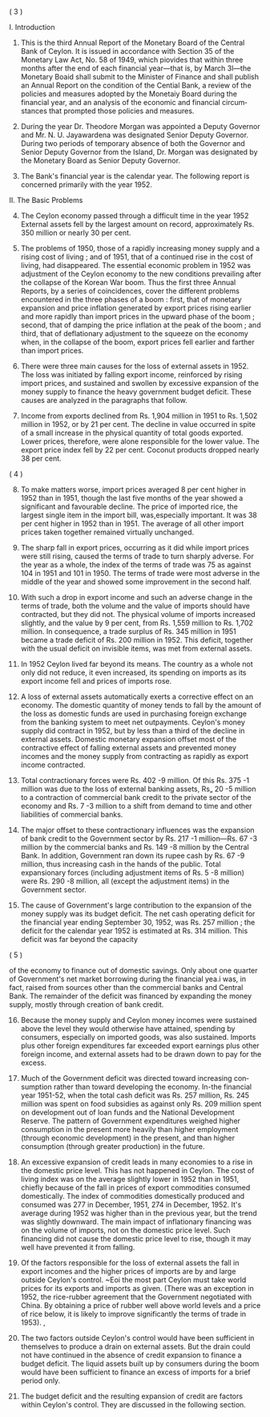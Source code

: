 ( 3 )

I. Introduction

1. This is the third Annual Report of the Monetary Board of the Central Bank of Ceylon. It is issued in accordance with Section 35 of the Monetary Law Act, No. 58 of 1949, which piovides that within three months after the end of each financial year—that is, by March 3l—the Monetary Boaid shall submit to the Minister of Finance and shall publish an Annual Report on the condition of the Cential Bank, a review of the policies and measures adopted by the Monetaiy Board during the financial year, and an analysis of the economic and financial circum­stances that prompted those policies and measures.

2. During the year Dr. Theodore Morgan was appointed a Deputy Governor and Mr. N. U. Jayawardena was designated Senior Deputy Governor. During two periods of temporary absence of both the Governor and Senior Deputy Governor from the Island, Dr. Morgan was designated by the Monetary Board as Senior Deputy Governor.

3. The Bank's financial year is the calendar year. The following report is concerned primarily with the year 1952.

II. The Basic Problems

4. The Ceylon economy passed through a difficult time in the year 1952 External assets fell by the largest amount on record, approximately Rs. 350 million or nearly 30 per cent.

5. The problems of 1950, those of a rapidly increasing money supply and a rising cost of living ; and of 1951, that of a continued rise in the cost of living, had disappeared. The essential economic problem in 1952 was adjustment of the Ceylon economy to the new conditions prevailing after the collapse of the Korean War boom. Thus the first three Annual Reports, by a series of coincidences, cover the different problems encountered in the three phases of a boom : first, that of monetary expansion and price inflation generated by export prices rising earlier and more rapidly than import prices in the upward phase of the boom ; second, that of damping the price inflation at the peak of the boom ; and third, that of defla­tionary adjustment to the squeeze on the economy when, in the collapse of the boom, export prices fell earlier and farther than import prices.

6. There were three main causes for the loss of external assets in 1952. The loss was initiated by falling export income, reinforced by rising import prices, and sustained and swollen by excessive expansion of the money supply to finance the heavy government budget deficit. These causes are analyzed in the paragraphs that follow.

7. Income from exports declined from Rs. 1,904 million in 1951 to Rs. 1,502 million in 1952, or by 21 per cent. The decline in value occurred in spite of a small increase in the physical quantity of total goods exported. Lower prices, therefore, were alone responsible for the lower value. The export price index fell by 22 per cent. Coconut products dropped nearly 38 per cent.

( 4 )

8. To make matters worse, import prices averaged 8 per cent higher in 1952 than in 1951, though the last five months of the year showed a significant and favourable decline. The price of imported rice, the largest single item in the import bill, was,especially important. It was 38 per cent higher in 1952 than in 1951. The average of all other import prices taken together remained virtually unchanged.

9. The sharp fall in export prices, occurring as it did while import prices were still rising, caused the terms of trade to turn sharply adverse. For the year as a whole, the index of the terms of trade was 75 as against 104 in 1951 and 101 in 1950. The terms of trade were most adverse in the middle of the year and showed some improvement in the second half.

10. With such a drop in export income and such an adverse change in the terms of trade, both the volume and the value of imports should have contracted, but they did not. The physical volume of imports increased slightly, and the value by 9 per cent, from Rs. 1,559 million to Rs. 1,702 million. In consequence, a trade surplus of Rs. 345 million in 1951 became a trade deficit of Rs. 200 million in 1952. This deficit, together with the usual deficit on invisible items, was met from external assets.

11. In 1952 Ceylon lived far beyond its means. The country as a whole not only did not reduce, it even increased, its spending on imports as its export income fell and prices of imports rose.

12. A loss of external assets automatically exerts a corrective effect on an economy. The domestic quantity of money tends to fall by the amount of the loss as domestic funds are used in purchasing foreign exchange from the banking system to meet net outpayments. Ceylon's money supply did contract in 1952, but by less than a third of the decline in external assets. Domestic monetary expansion offset most of the contractive effect of falling external assets and prevented money incomes and the money supply from contracting as rapidly as export income con­tracted.

13. Total contractionary forces were Rs. 402 -9 million. Of this Rs. 375 -1 million was due to the loss of external banking assets, Rs„ 20 -5 million to a con­traction of commercial bank credit to the private sector of the economy and Rs. 7 -3 million to a shift from demand to time and other liabilities of commercial banks.

14. The major offset to these contractionary influences was the expansion of bank credit to the Government sector by Rs. 217 -1 million—Rs. 67 -3 million by the commercial banks and Rs. 149 -8 million by the Central Bank. In addition, Government ran down its rupee cash by Rs. 67 -9 million, thus increasing cash in the hands of the public. Total expansionary forces (including adjustment items of Rs. 5 -8 million) were Rs. 290 -8 million, all (except the adjustment items) in the Government sector.

15. The cause of Government's large contribution to the expansion of the money supply was its budget deficit. The net cash operating deficit for the financial year ending September 30, 1952, was Rs. 257 million ; the deficit for the calendar year 1952 is estimated at Rs. 314 million. This deficit was far beyond the capacity

( 5 )

of the economy to finance out of domestic savings. Only about one quarter of Government's net market borrowing during the financial yea.i was, in fact, raised from sources other than the commercial banks and Central Bank. The remainder of the deficit was financed by expanding the money supply, mostly through creation of bank credit.

16. Because the money supply and Ceylon money incomes were sustained above the level they would otherwise have attained, spending by consumers, especially on imported goods, was also sustained. Imports plus other foreign expenditures far exceeded export earnings plus other foreign income, and external assets had to be drawn down to pay for the excess.

17. Much of the Government deficit was directed toward increasing con­sumption rather than toward developing the economy. In-the financial year 1951-52, when the total cash deficit was Rs. 257 million, Rs. 245 million was spent on food subsidies as against only Rs. 209 million spent on development out of loan funds and the National Development Reserve. The pattern of Government expenditures weighed higher consumption in the present more heavily than higher employment (through economic development) in the present, and than higher consumption (through greater production) in the future.

18. An excessive expansion of credit leads in many economies to a rise in the domestic price level. This has not happened in Ceylon. The cost of living index was on the average slightly lower in 1952 than in 1951, chiefly because of the fall in prices of export commodities consumed domestically. The index of commodities domestically produced and consumed was 277 in December, 1951, 274 in December, 1952. It's average during 1952 was higher than in the previous year, but the trend was slightly downward. The main impact of inflationary financing was on the volume of imports, not on the domestic price level. Such financing did not cause the domestic price level to rise, though it may well have prevented it from falling.

19. Of the factors responsible for the loss of external assets the fall in export incomes and the higher prices of imports are by and large outside Ceylon's control. ~Eoi the most part Ceylon must take world prices for its exports and imports as given. (There was an exception in 1952, the rice-rubber agreement that the Govern­ment negotiated with China. By obtaining a price of rubber well above world levels and a price of rice below, it is likely to improve significantly the terms of trade in 1953). ,

20. The two factors outside Ceylon's control would have been sufficient in themselves to produce a drain on external assets. But the drain could not have continued in the absence of credit expansion to finance a budget deficit. The liquid assets built up by consumers during the boom would have been sufficient to finance an excess of imports for a brief period only.

21. The budget deficit and the resulting expansion of credit are factors within Ceylon's control. They are discussed in the following section.